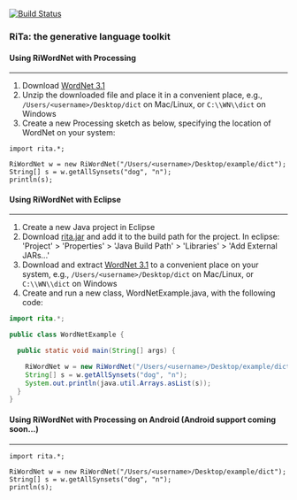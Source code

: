 [![Build Status](https://travis-ci.org/dhowe/RiTa.svg?branch=master)](https://travis-ci.org/dhowe/RiTa)

### RiTa: the generative language toolkit

#### Using RiWordNet with Processing
--------
1. Download [WordNet 3.1](http://wordnetcode.princeton.edu/wn3.1.dict.tar.gz)
2. Unzip the downloaded file and place it in a convenient place, e.g., ```/Users/<username>/Desktop/dict``` on Mac/Linux, or ```C:\\WN\\dict``` on Windows
3. Create a new Processing sketch as below, specifying the location of WordNet on your system:
```processing
import rita.*;

RiWordNet w = new RiWordNet("/Users/<username>/Desktop/example/dict");
String[] s = w.getAllSynsets("dog", "n");
println(s);
```

#### Using RiWordNet with Eclipse
--------
1. Create a new Java project in Eclipse
2. Download [rita.jar](http://rednoise.org/rita/download/rita.jar) and add it to the build path for the project. In eclipse: 'Project' > 'Properties' > 'Java Build Path' > 'Libraries' > 'Add External JARs...'
1. Download and extract [WordNet 3.1](http://wordnetcode.princeton.edu/wn3.1.dict.tar.gz) to a convenient place on your system, e.g., ```/Users/<username>/Desktop/dict``` on Mac/Linux, or ```C:\\WN\\dict``` on Windows
4. Create and run a new class, WordNetExample.java, with the following code:
```Java
import rita.*;

public class WordNetExample {

  public static void main(String[] args) {

	RiWordNet w = new RiWordNet("/Users/<username>/Desktop/example/dict");
	String[] s = w.getAllSynsets("dog", "n");
	System.out.println(java.util.Arrays.asList(s));
  }
}
```

#### Using RiWordNet with Processing on Android (Android support coming soon...)
--------
```processing
import rita.*;

RiWordNet w = new RiWordNet("/Users/<username>/Desktop/example/dict");
String[] s = w.getAllSynsets("dog", "n");
println(s);
```
